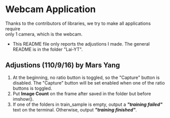 # Webcam Application

Thanks to the contributors of libraries, we try to make all applications require \
only 1 camera, which is the webcam.

* This README file only reports the adjustions I made. The general README is in the folder "Lai-YT".

## Adjustions (110/9/16) by Mars Yang

1. At the beginning, no ratio button is toggled, so the "Capture" button is disabled. The "Capture" button will be set enabled when one of the ratio buttons is toggled.
2. Put **Image Count** on the frame after saved in the folder but before imshow().
3. If one of the folders in train_sample is empty, output a ***"training failed"*** text on the terminal. Otherwise, output ***"training finished"***.